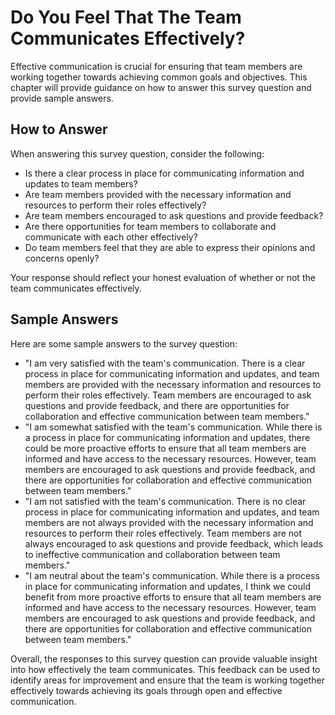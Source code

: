 Do You Feel That The Team Communicates Effectively?
==========================================================================

Effective communication is crucial for ensuring that team members are working together towards achieving common goals and objectives. This chapter will provide guidance on how to answer this survey question and provide sample answers.

How to Answer
-------------

When answering this survey question, consider the following:

* Is there a clear process in place for communicating information and updates to team members?
* Are team members provided with the necessary information and resources to perform their roles effectively?
* Are team members encouraged to ask questions and provide feedback?
* Are there opportunities for team members to collaborate and communicate with each other effectively?
* Do team members feel that they are able to express their opinions and concerns openly?

Your response should reflect your honest evaluation of whether or not the team communicates effectively.

Sample Answers
--------------

Here are some sample answers to the survey question:

* "I am very satisfied with the team's communication. There is a clear process in place for communicating information and updates, and team members are provided with the necessary information and resources to perform their roles effectively. Team members are encouraged to ask questions and provide feedback, and there are opportunities for collaboration and effective communication between team members."
* "I am somewhat satisfied with the team's communication. While there is a process in place for communicating information and updates, there could be more proactive efforts to ensure that all team members are informed and have access to the necessary resources. However, team members are encouraged to ask questions and provide feedback, and there are opportunities for collaboration and effective communication between team members."
* "I am not satisfied with the team's communication. There is no clear process in place for communicating information and updates, and team members are not always provided with the necessary information and resources to perform their roles effectively. Team members are not always encouraged to ask questions and provide feedback, which leads to ineffective communication and collaboration between team members."
* "I am neutral about the team's communication. While there is a process in place for communicating information and updates, I think we could benefit from more proactive efforts to ensure that all team members are informed and have access to the necessary resources. However, team members are encouraged to ask questions and provide feedback, and there are opportunities for collaboration and effective communication between team members."

Overall, the responses to this survey question can provide valuable insight into how effectively the team communicates. This feedback can be used to identify areas for improvement and ensure that the team is working together effectively towards achieving its goals through open and effective communication.
